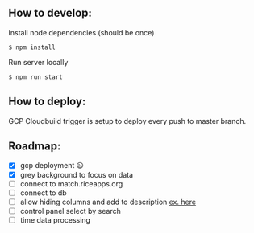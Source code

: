 ## How to develop:

Install node dependencies (should be once)
```
$ npm install
```

Run server locally
```
$ npm run start
```

## How to deploy:

GCP Cloudbuild trigger is setup to deploy every push to master branch.

## Roadmap:

- [x] gcp deployment 😃
- [x] grey background to focus on data
- [ ] connect to match.riceapps.org
- [ ] connect to db
- [ ] allow hiding columns and add to description [ex. here](https://ant.design/components/table/#components-table-demo-expand)
- [ ] control panel select by search
- [ ] time data processing
